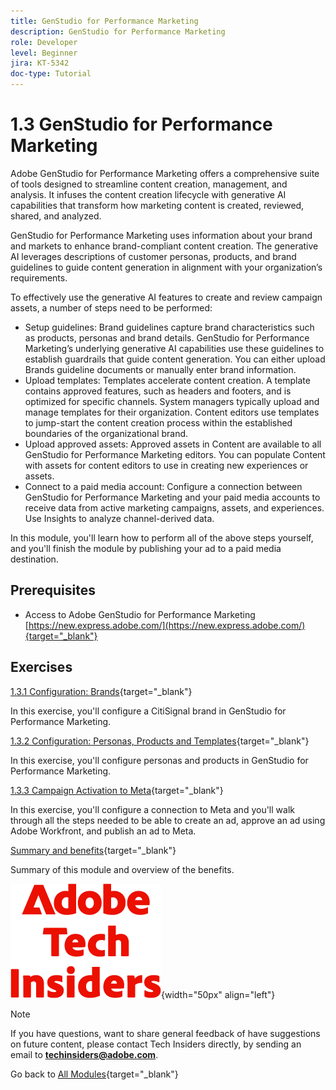```yaml
---
title: GenStudio for Performance Marketing
description: GenStudio for Performance Marketing
role: Developer
level: Beginner
jira: KT-5342
doc-type: Tutorial
---
```

# 1.3 GenStudio for Performance Marketing

Adobe GenStudio for Performance Marketing offers a comprehensive suite of tools designed to streamline content creation, management, and analysis. It infuses the content creation lifecycle with generative AI capabilities that transform how marketing content is created, reviewed, shared, and analyzed.

GenStudio for Performance Marketing uses information about your brand and markets to enhance brand-compliant content creation. The generative AI leverages descriptions of customer personas, products, and brand guidelines to guide content generation in alignment with your organization’s requirements.

To effectively use the generative AI features to create and review campaign assets, a number of steps need to be performed:

- Setup guidelines: Brand guidelines capture brand characteristics such as products, personas and brand details. GenStudio for Performance Marketing’s underlying generative AI capabilities use these guidelines to establish guardrails that guide content generation. You can either upload Brands guideline documents or manually enter brand information.
- Upload templates: Templates accelerate content creation. A template contains approved features, such as headers and footers, and is optimized for specific channels. System managers typically upload and manage templates for their organization. Content editors use templates to jump-start the content creation process within the established boundaries of the organizational brand.
- Upload approved assets: Approved assets in Content are available to all GenStudio for Performance Marketing editors. You can populate Content with assets for content editors to use in creating new experiences or assets.
- Connect to a paid media account: Configure a connection between GenStudio for Performance Marketing and your paid media accounts to receive data from active marketing campaigns, assets, and experiences. Use Insights to analyze channel-derived data.

In this module, you'll learn how to perform all of the above steps yourself, and you'll finish the module by publishing your ad to a paid media destination.

## Prerequisites

- Access to Adobe GenStudio for Performance Marketing [https://new.express.adobe.com/](https://new.express.adobe.com/){target="_blank"}

## Exercises

[1.3.1 Configuration: Brands](./ex1.md){target="_blank"}

In this exercise, you'll configure a CitiSignal brand in GenStudio for Performance Marketing.

[1.3.2 Configuration: Personas, Products and Templates](./ex2.md){target="_blank"}

In this exercise, you'll configure personas and products in GenStudio for Performance Marketing.

[1.3.3 Campaign Activation to Meta](./ex3.md){target="_blank"}

In this exercise, you'll configure a connection to Meta and you'll walk through all the steps needed to be able to create an ad, approve an ad using Adobe Workfront, and publish an ad to Meta.

[Summary and benefits](./summary.md){target="_blank"}

Summary of this module and overview of the benefits.

![Tech Insiders](./../../../assets/images/techinsiders.png){width="50px" align="left"}

>[!NOTE]
>
>If you have questions, want to share general feedback of have suggestions on future content, please contact Tech Insiders directly, by sending an email to **techinsiders@adobe.com**.

Go back to [All Modules](../../../overview.md){target="_blank"}
